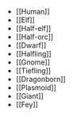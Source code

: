 - [[Human]]
- [[Elf]]
- [[Half-elf]]
- [[Half-orc]]
- [[Dwarf]]
- [[Halfling]]
- [[Gnome]]
- [[Tiefling]]
- [[Dragonborn]]
- [[Plasmoid]]
- [[Giant]]
- [[Fey]]